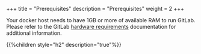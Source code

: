 +++
title = "Prerequisites"
description = "Prerequisites"
weight = 2
+++

Your docker host needs to have 1GB or more of available RAM to run GitLab. Please refer to the GitLab [hardware requirements](https://github.com/gitlabhq/gitlabhq/blob/master/doc/install/requirements.md#hardware-requirements) documentation for additional information.

{{%children style="h2" description="true"%}}
